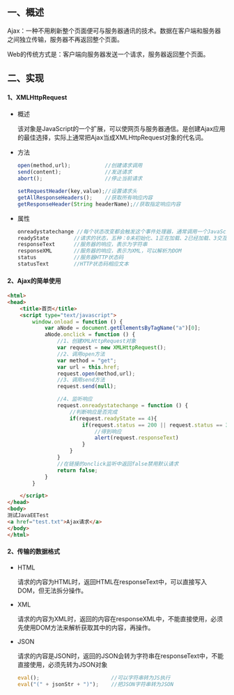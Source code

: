 ## 一、概述

Ajax：一种不用刷新整个页面便可与服务器通讯的技术。数据在客户端和服务器之间独立传输，服务器不再返回整个页面。

Web的传统方式是：客户端向服务器发送一个请求，服务器返回整个页面。



## 二、实现

#### 1、XMLHttpRequest

- 概述
  
  该对象是JavaScript的一个扩展，可以使网页与服务器通信。是创建Ajax应用的最佳选择，实际上通常把Ajax当成XMLHttpRequest对象的代名词。

- 方法
  
  ```javascript
  open(method,url);           //创建请求调用
  send(content);              //发送请求
  abort();                    //停止当前请求
  
  setRequestHeader(key,value);//设置请求头
  getAllResponseHeaders();    //获取所有响应内容
  getResponseHeader(String headerName);//获取指定响应内容
  ```

- 属性
  
  ```javascript
  onreadystatechange //每个状态改变都会触发这个事件处理器，通常调用一个JavaScript函数
  readyState        //请求的状态，五种：0未初始化、1正在加载、2已经加载、3交互中、4完成
  responseText      //服务器的响应，表示为字符串
  responseXML       //服务器的响应，表示为XML，可以解析为DOM
  status            //服务器HTTP状态码
  statusText        //HTTP状态码相应文本
  ```

#### 2、Ajax的简单使用

```html
<html>
<head>
    <title>首页</title>
    <script type="text/javascript">
        window.onload = function () {
            var aNode = document.getElementsByTagName("a")[0];
            aNode.onclick = function () {
                //1、创建XMLHttpRequest对象
                var request = new XMLHttpRequest();
                //2、调用open方法
                var method = "get";
                var url = this.href;
                request.open(method,url);
                //3、调用send方法
                request.send(null);

                //4、监听响应
                request.onreadystatechange = function () {
                    //判断响应是否完成
                    if(request.readyState == 4){
                        if(request.status == 200 || request.status == 304){
                            //得到响应
                            alert(request.responseText)
                        }
                    }
                }
                //在链接的onclick监听中返回false禁用默认请求
                return false;
            }
        }

    </script>
</head>
<body>
测试JavaEETest
<a href="test.txt">Ajax请求</a>
</body>
</html>
```

#### 2、传输的数据格式

- HTML
  
  请求的内容为HTML时，返回HTML在responseText中，可以直接写入DOM，但无法拆分操作。

- XML
  
  请求的内容为XML时，返回的内容在responseXML中，不能直接使用，必须先使用DOM方法来解析获取其中的内容，再操作。

- JSON
  
  请求的内容是JSON时，返回的JSON会转为字符串在responseText中，不能直接使用，必须先转为JSON对象
  
  ```javascript
  eval();                       //可以字符串转为JS执行
  eval("(" + jsonStr + ")");    //把JSON字符串转为JSON 
  ```
  
  
  
  
  
  


